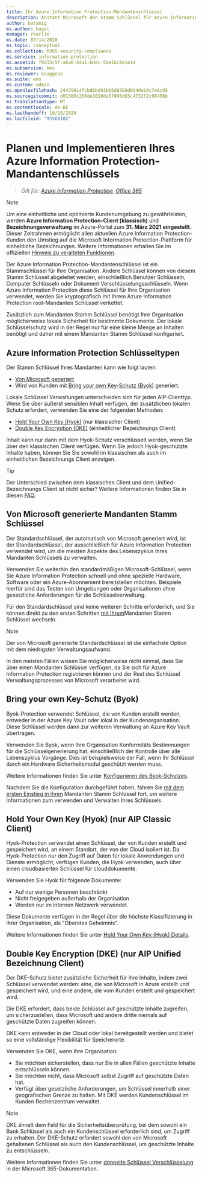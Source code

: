 ```yaml
---
title: Ihr Azure Information Protection-Mandantenschlüssel
description: Anstatt Microsoft den Stamm Schlüssel für Azure Information Protection zu verwalten, empfiehlt es sich, diesen Schlüssel (als "Bring your own Key" oder Byok bezeichnet) für Ihren Mandanten zu erstellen und zu verwalten, um bestimmte Vorschriften einzuhalten.
author: batamig
ms.author: bagol
manager: rkarlin
ms.date: 07/14/2020
ms.topic: conceptual
ms.collection: M365-security-compliance
ms.service: information-protection
ms.assetid: f0d33c5f-a6a6-44a1-bdec-5be1bc8e1e14
ms.subservice: kms
ms.reviewer: esaggese
ms.suite: ems
ms.custom: admin
ms.openlocfilehash: 24479014fcbd0bd93b65d6958d004deb9c7e0c95
ms.sourcegitcommit: d01580c266de1019de5f895d65c4732f2c98456b
ms.translationtype: MT
ms.contentlocale: de-DE
ms.lasthandoff: 10/19/2020
ms.locfileid: "95568102"
---
```

# <a name="planning-and-implementing-your-azure-information-protection-tenant-key"></a>Planen und Implementieren Ihres Azure Information Protection-Mandantenschlüssels

>*Gilt für: [Azure Information Protection](https://azure.microsoft.com/pricing/details/information-protection), [Office 365](https://download.microsoft.com/download/E/C/F/ECF42E71-4EC0-48FF-AA00-577AC14D5B5C/Azure_Information_Protection_licensing_datasheet_EN-US.pdf)*

>[!NOTE] 
> Um eine einheitliche und optimierte Kundenumgebung zu gewährleisten, werden **Azure Information Protection-Client (klassisch)** und **Bezeichnungsverwaltung** im Azure-Portal zum **31. März 2021** **eingestellt**. Dieser Zeitrahmen ermöglicht allen aktuellen Azure Information Protection-Kunden den Umstieg auf die Microsoft Information Protection-Plattform für einheitliche Bezeichnungen. Weitere Informationen erhalten Sie im offiziellen [Hinweis zu veralteten Funktionen](https://aka.ms/aipclassicsunset).

Der Azure Information Protection-Mandantenschlüssel ist ein Stammschlüssel für Ihre Organisation. Andere Schlüssel können von diesem Stamm Schlüssel abgeleitet werden, einschließlich Benutzer Schlüsseln, Computer Schlüsseln oder Dokument Verschlüsselungsschlüsseln. Wenn Azure Information Protection diese Schlüssel für Ihre Organisation verwendet, werden Sie kryptografisch mit Ihrem Azure Information Protection root-Mandanten Schlüssel verkettet.

Zusätzlich zum Mandanten Stamm Schlüssel benötigt Ihre Organisation möglicherweise lokale Sicherheit für bestimmte Dokumente. Der lokale Schlüsselschutz wird in der Regel nur für eine kleine Menge an Inhalten benötigt und daher mit einem Mandanten Stamm Schlüssel konfiguriert.

## <a name="azure-information-protection-key-types"></a>Azure Information Protection Schlüsseltypen

Der Stamm Schlüssel Ihres Mandanten kann wie folgt lauten:

- [Von Microsoft generiert](#tenant-root-keys-generated-by-microsoft)
- Wird von Kunden mit [Bring your own Key-Schutz (Byok)](#bring-your-own-key-byok-protection) generiert.

Lokale Schlüssel Verwaltungen unterscheiden sich für jeden AIP-Clienttyp. Wenn Sie über äußerst sensiblen Inhalt verfügen, der zusätzlichen lokalen Schutz erfordert, verwenden Sie eine der folgenden Methoden:

- [Hold Your Own Key (Hyok)](#hold-your-own-key-hyok-aip-classic-client-only) (nur klassischer Client)
- [Double Key Encryption (DKE)](#double-key-encryption-dke-aip-unified-labeling-client-only) (einheitlicher Bezeichnungs Client)

Inhalt kann nur dann mit dem Hyok-Schutz verschlüsselt werden, wenn Sie über den klassischen Client verfügen. Wenn Sie jedoch Hyok-geschützte Inhalte haben, können Sie Sie sowohl im klassischen als auch im einheitlichen Bezeichnungs Client anzeigen. 

> [!TIP]
> Der Unterschied zwischen dem klassischen Client und dem Unified-Bezeichnungs Client ist nicht sicher? Weitere Informationen finden Sie in diesen [FAQ](faqs.md#whats-the-difference-between-the-azure-information-protection-classic-and-unified-labeling-clients).
>

## <a name="tenant-root-keys-generated-by-microsoft"></a>Von Microsoft generierte Mandanten Stamm Schlüssel

Der Standardschlüssel, der automatisch von Microsoft generiert wird, ist der Standardschlüssel, der ausschließlich für Azure Information Protection verwendet wird, um die meisten Aspekte des Lebenszyklus Ihres Mandanten Schlüssels zu verwalten.

Verwenden Sie weiterhin den standardmäßigen Microsoft-Schlüssel, wenn Sie Azure Information Protection schnell und ohne spezielle Hardware, Software oder ein Azure-Abonnement bereitstellen möchten. Beispiele hierfür sind das Testen von Umgebungen oder Organisationen ohne gesetzliche Anforderungen für die Schlüsselverwaltung.

Für den Standardschlüssel sind keine weiteren Schritte erforderlich, und Sie können direkt zu den ersten Schritten [mit Ihrem](get-started-tenant-root-keys.md)Mandanten Stamm Schlüssel wechseln.

> [!NOTE]
> Der von Microsoft generierte Standardschlüssel ist die einfachste Option mit dem niedrigsten Verwaltungsaufwand.
>
> In den meisten Fällen wissen Sie möglicherweise nicht einmal, dass Sie über einen Mandanten Schlüssel verfügen, da Sie sich für Azure Information Protection registrieren können und der Rest des Schlüssel Verwaltungsprozesses von Microsoft verarbeitet wird.

## <a name="bring-your-own-key-byok-protection"></a>Bring your own Key-Schutz (Byok)

Byok-Protection verwendet Schlüssel, die von Kunden erstellt werden, entweder in der Azure Key Vault oder lokal in der Kundenorganisation. Diese Schlüssel werden dann zur weiteren Verwaltung an Azure Key Vault übertragen.

Verwenden Sie Byok, wenn Ihre Organisation Konformitäts Bestimmungen für die Schlüsselgenerierung hat, einschließlich der Kontrolle über alle Lebenszyklus Vorgänge. Dies ist beispielsweise der Fall, wenn Ihr Schlüssel durch ein Hardware Sicherheitsmodul geschützt werden muss.

Weitere Informationen finden Sie unter [Konfigurieren des Byok-Schutzes](byok-price-restrictions.md). 

Nachdem Sie die Konfiguration durchgeführt haben, fahren Sie [mit dem ersten Einstieg in ihren](get-started-tenant-root-keys.md) Mandanten Stamm Schlüssel fort, um weitere Informationen zum verwenden und Verwalten Ihres Schlüssels

## <a name="hold-your-own-key-hyok-aip-classic-client-only"></a>Hold Your Own Key (Hyok) (nur AIP Classic Client)

Hyok-Protection verwendet einen Schlüssel, der von Kunden erstellt und gespeichert wird, an einem Standort, der von der Cloud isoliert ist. Da Hyok-Protection nur den Zugriff auf Daten für lokale Anwendungen und Dienste ermöglicht, verfügen Kunden, die Hyok verwenden, auch über einen cloudbasierten Schlüssel für clouddokumente.

Verwenden Sie Hyok für folgende Dokumente:

- Auf nur wenige Personen beschränkt
- Nicht freigegeben außerhalb der Organisation
- Werden nur im internen Netzwerk verwendet.

Diese Dokumente verfügen in der Regel über die höchste Klassifizierung in Ihrer Organisation, als "Oberstes Geheimnis".

Weitere Informationen finden Sie unter [Hold Your Own Key (Hyok) Details](configure-adrms-restrictions.md).

## <a name="double-key-encryption-dke-aip-unified-labeling-client-only"></a>Double Key Encryption (DKE) (nur AIP Unified Bezeichnung Client)

Der DKE-Schutz bietet zusätzliche Sicherheit für Ihre Inhalte, indem zwei Schlüssel verwendet werden: eine, die von Microsoft in Azure erstellt und gespeichert wird, und eine andere, die vom Kunden erstellt und gespeichert wird.

Die DKE erfordert, dass beide Schlüssel auf geschützte Inhalte zugreifen, um sicherzustellen, dass Microsoft und andere dritte niemals auf geschützte Daten zugreifen können.

DKE kann entweder in der Cloud oder lokal bereitgestellt werden und bietet so eine vollständige Flexibilität für Speicherorte.

Verwenden Sie DKE, wenn Ihre Organisation:

- Sie möchten sicherstellen, dass nur Sie in allen Fällen geschützte Inhalte entschlüsseln können.
- Sie möchten nicht, dass Microsoft selbst Zugriff auf geschützte Daten hat.
- Verfügt über gesetzliche Anforderungen, um Schlüssel innerhalb einer geografischen Grenze zu halten. Mit DKE werden Kundenschlüssel im Kunden Rechenzentrum verwaltet.

> [!NOTE]
> DKE ähnelt dem Feld für die Sicherheitsüberprüfung, bei dem sowohl ein Bank Schlüssel als auch ein Kundenschlüssel erforderlich sind, um Zugriff zu erhalten.
> Der DKE-Schutz erfordert sowohl den von Microsoft gehaltenen Schlüssel als auch den Kundenschlüssel, um geschützte Inhalte zu entschlüsseln.

Weitere Informationen finden Sie unter [doppelte Schlüssel Verschlüsselung](/microsoft-365/compliance/double-key-encryption) in der Microsoft 365-Dokumentation.